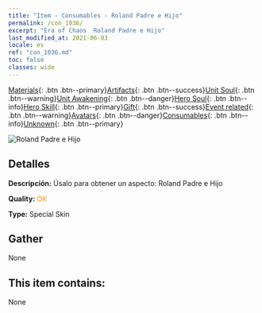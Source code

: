 ```yaml
---
title: "Item - Consumables - Roland Padre e Hijo"
permalink: /con_1036/
excerpt: "Era of Chaos  Roland Padre e Hijo"
last_modified_at: 2021-06-03
locale: es
ref: "con_1036.md"
toc: false
classes: wide
---
```

 [Materials](/ItemsES/){: .btn .btn--primary}[Artifacts](/ItemsES/Artifacts/){: .btn .btn--success}[Unit Soul](/ItemsES/UnitSoul/){: .btn .btn--warning}[Unit Awakening](/ItemsES/UnitAwakening/){: .btn .btn--danger}[Hero Soul](/ItemsES/HeroSoul/){: .btn .btn--info}[Hero Skill](/ItemsES/HeroSkill/){: .btn .btn--primary}[Gift](/ItemsES/Gift/){: .btn .btn--success}[Event related](/ItemsES/Events/){: .btn .btn--warning}[Avatars](/ItemsES/Avatars/){: .btn .btn--danger}[Consumables](/ItemsES/Consumables/){: .btn .btn--info}[Unknown](/ItemsES/Unknown/){: .btn .btn--primary}

 ![Roland Padre e Hijo](/images/h/h_Roland9.jpg)

## Detalles
 **Descripción:** Úsalo para obtener un aspecto: Roland Padre e Hijo

 **Quality:** <span style="color: #FF8C00">OK</span>

 **Type:** Special Skin

## Gather

  None

## This item contains:

  None

